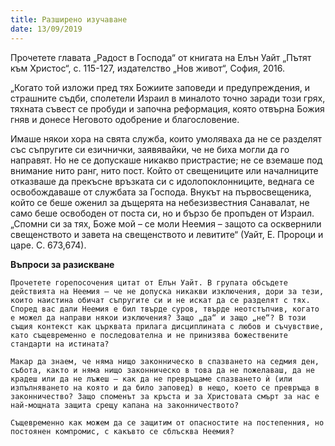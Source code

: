 ```yaml
---
title: Разширено изучаване
date: 13/09/2019
---
```


Прочетете главата „Радост в Господа“ от книгата на Елън Уайт „Пътят към Христос“, с. 115-127, издателство „Нов живот“, София, 2016.

„Когато той изложи пред тях Божиите заповеди и предупреждения, и страшните съдби, сполетели Израил в миналото точно заради този грях, тяхната съвест се пробуди и започна реформация, която отвърна Божия гняв и донесе Неговото одобрение и благословение.

Имаше някои хора на свята служба, които умоляваха да не се разделят със съпругите си езичнички, заявявайки, че не биха могли да го направят. Но не се допускаше никакво пристрастие; не се вземаше под внимание нито ранг, нито пост. Който от свещениците или началниците отказваше да прекъсне връзката си с идолопоклонниците, веднага се освобождаваше от службата за Господа. Внукът на първосвещеника, който се беше оженил за дъщерята на небезизвестния Санавалат, не само беше освободен от поста си, но и бързо бе пропъден от Израил. „Спомни си за тях, Боже мой – се моли Неемия – защото са осквернили свещенството и завета на свещенството и левитите“ (Уайт, Е. Пророци и царе. С. 673,674).

**Въпроси за разискване**

`Прочетете горепосочения цитат от Елън Уайт. В групата обсъдете действията на Неемия – че не допуска никакви изключения, дори за тези, които наистина обичат съпругите си и не искат да се разделят с тях. Според вас дали Неемия е бил твърде суров, твърде неотстъпчив, когато е можел да направи някои изключения? Защо „да“ и защо „не“? В този същия контекст как църквата прилага дисциплината с любов и съчувствие, като същевременно е последователна и не принизява божествените стандарти на истината?`

`Макар да знаем, че няма нищо законническо в спазването на седмия ден, събота, както и няма нищо законническо в това да не пожелаваш, да не крадеш или да не лъжеш – как да не превръщаме спазването ѝ (или изпълняването на която и да било заповед) в нещо, което се превръща в законничество? Защо споменът за кръста и за Христовата смърт за нас е най-мощната защита срещу капана на законничеството?`

`Същевременно как можем да се защитим от опасностите на постепенния, но постоянен компромис, с какъвто се сблъсква Неемия?`